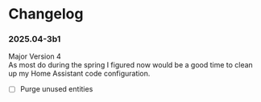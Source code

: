 # Changelog

### 2025.04-3b1
Major Version 4  
As most do during the spring I figured now would be a good time to clean up my Home Assistant code configuration.
- [ ] Purge unused entities
